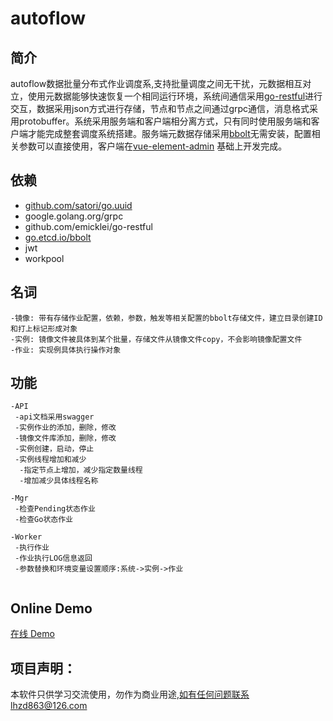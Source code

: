 # autoflow

## 简介

autoflow数据批量分布式作业调度系,支持批量调度之间无干扰，元数据相互对立，使用元数据能够快速恢复一个相同运行环境，系统间通信采用[go-restful](https://github.com/emicklei/go-restful)进行交互，数据采用json方式进行存储，节点和节点之间通过grpc通信，消息格式采用protobuffer。系统采用服务端和客户端相分离方式，只有同时使用服务端和客户端才能完成整套调度系统搭建。服务端元数据存储采用[bbolt](https://github.com/etcd-io/bbolt)无需安装，配置相关参数可以直接使用，客户端在[vue-element-admin](https://github.com/PanJiaChen/vue-element-admin) 基础上开发完成。

## 依赖

- [github.com/satori/go.uuid](github.com/satori/go.uuid)
- google.golang.org/grpc
- github.com/emicklei/go-restful
- [go.etcd.io/bbolt](https://github.com/etcd-io/bbolt)
- jwt
- workpool


## 名词
```
-镜像: 带有存储作业配置，依赖，参数，触发等相关配置的bbolt存储文件，建立目录创建ID和打上标记形成对象
-实例: 镜像文件被具体到某个批量，存储文件从镜像文件copy，不会影响镜像配置文件
-作业: 实现例具体执行操作对象

```
## 功能
```
-API
 -api文档采用swagger
 -实例作业的添加，删除，修改
 -镜像文件库添加，删除，修改
 -实例创建，启动，停止
 -实例线程增加和减少
  -指定节点上增加，减少指定数量线程
  -增加减少具体线程名称
 
-Mgr
 -检查Pending状态作业
 -检查Go状态作业
 
-Worker
 -执行作业
 -作业执行LOG信息返回
 -参数替换和环境变量设置顺序:系统->实例->作业
 
```

## Online Demo

[在线 Demo](https://122.51.161.53:12300)

## 项目声明：
本软件只供学习交流使用，勿作为商业用途,如有任何问题联系lhzd863@126.com

